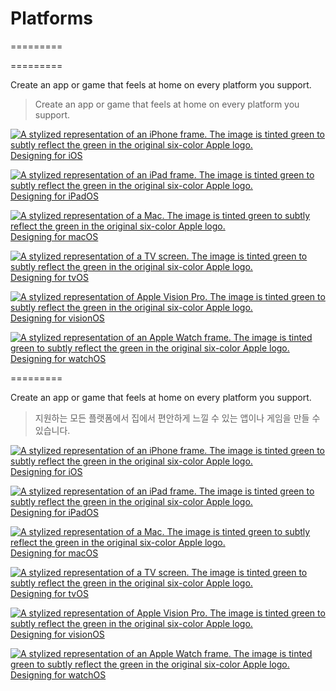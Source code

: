   
# **Platforms**  

=========


=========



Create an app or game that feels at home on every platform you support.  

> Create an app or game that feels at home on every platform you support.
>

[![A stylized representation of an iPhone frame. The image is tinted green to subtly reflect the green in the original six-color Apple logo.](https://docs-assets.developer.apple.com/published/ac38957475654c7811bb0e2001242c6b/platforms-designing-for-ios-thumbnail@2x.png) Designing for iOS](/design/human-interface-guidelines/designing-for-ios)

[![A stylized representation of an iPad frame. The image is tinted green to subtly reflect the green in the original six-color Apple logo.](https://docs-assets.developer.apple.com/published/2d73dfa7931a035fd311f6f2495f75e8/platforms-designing-for-ipados-thumbnail@2x.png) Designing for iPadOS](/design/human-interface-guidelines/designing-for-ipados)

[![A stylized representation of a Mac. The image is tinted green to subtly reflect the green in the original six-color Apple logo.](https://docs-assets.developer.apple.com/published/7b715538f806950fbc3d37fb8a07c5f8/platforms-designing-for-macos-thumbnail@2x.png) Designing for macOS](/design/human-interface-guidelines/designing-for-macos)

[![A stylized representation of a TV screen. The image is tinted green to subtly reflect the green in the original six-color Apple logo.](https://docs-assets.developer.apple.com/published/6afc96467783d4a828969e346841ff38/platforms-designing-for-tvos-thumbnail@2x.png) Designing for tvOS](/design/human-interface-guidelines/designing-for-tvos)

[![A stylized representation of Apple Vision Pro. The image is tinted green to subtly reflect the green in the original six-color Apple logo.](https://docs-assets.developer.apple.com/published/21e941a0a928ed72a452369de172d904/platforms-designing-for-visionos-thumbnail@2x.png) Designing for visionOS](/design/human-interface-guidelines/designing-for-visionos)

[![A stylized representation of an Apple Watch frame. The image is tinted green to subtly reflect the green in the original six-color Apple logo.](https://docs-assets.developer.apple.com/published/dd69cccef7898c67b4c69998b9a766a3/platforms-designing-for-watchos-thumbnail@2x.png) Designing for watchOS](/design/human-interface-guidelines/designing-for-watchos)

=========



Create an app or game that feels at home on every platform you support.  

> 지원하는 모든 플랫폼에서 집에서 편안하게 느낄 수 있는 앱이나 게임을 만들 수 있습니다.
>

[![A stylized representation of an iPhone frame. The image is tinted green to subtly reflect the green in the original six-color Apple logo.](https://docs-assets.developer.apple.com/published/ac38957475654c7811bb0e2001242c6b/platforms-designing-for-ios-thumbnail@2x.png) Designing for iOS](/design/human-interface-guidelines/designing-for-ios)

[![A stylized representation of an iPad frame. The image is tinted green to subtly reflect the green in the original six-color Apple logo.](https://docs-assets.developer.apple.com/published/2d73dfa7931a035fd311f6f2495f75e8/platforms-designing-for-ipados-thumbnail@2x.png) Designing for iPadOS](/design/human-interface-guidelines/designing-for-ipados)

[![A stylized representation of a Mac. The image is tinted green to subtly reflect the green in the original six-color Apple logo.](https://docs-assets.developer.apple.com/published/7b715538f806950fbc3d37fb8a07c5f8/platforms-designing-for-macos-thumbnail@2x.png) Designing for macOS](/design/human-interface-guidelines/designing-for-macos)

[![A stylized representation of a TV screen. The image is tinted green to subtly reflect the green in the original six-color Apple logo.](https://docs-assets.developer.apple.com/published/6afc96467783d4a828969e346841ff38/platforms-designing-for-tvos-thumbnail@2x.png) Designing for tvOS](/design/human-interface-guidelines/designing-for-tvos)

[![A stylized representation of Apple Vision Pro. The image is tinted green to subtly reflect the green in the original six-color Apple logo.](https://docs-assets.developer.apple.com/published/21e941a0a928ed72a452369de172d904/platforms-designing-for-visionos-thumbnail@2x.png) Designing for visionOS](/design/human-interface-guidelines/designing-for-visionos)

[![A stylized representation of an Apple Watch frame. The image is tinted green to subtly reflect the green in the original six-color Apple logo.](https://docs-assets.developer.apple.com/published/dd69cccef7898c67b4c69998b9a766a3/platforms-designing-for-watchos-thumbnail@2x.png) Designing for watchOS](/design/human-interface-guidelines/designing-for-watchos)

